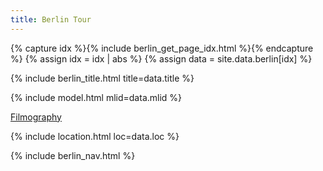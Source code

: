 ```yaml
---
title: Berlin Tour
---
```


{% capture idx %}{% include berlin_get_page_idx.html %}{% endcapture %}
{% assign idx = idx | abs %}
{% assign data = site.data.berlin[idx] %}

{% include berlin_title.html title=data.title %}

{% include model.html mlid=data.mlid %}

[Filmography](https://www.filmportal.de/en/person/petra-tschortner_f30d5a165fb6300ae03053d50b37399b)

{% include location.html loc=data.loc %}

{% include berlin_nav.html %}
